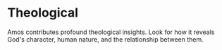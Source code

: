 # Theological

Amos contributes profound theological insights. Look for how it reveals God's character, human nature, and the relationship between them.

